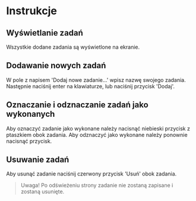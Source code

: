 # Instrukcje

## Wyświetlanie zadań
Wszystkie dodane zadania są wyświetlone na ekranie.

## Dodawanie nowych zadań
W pole z napisem 'Dodaj nowe zadanie...' wpisz nazwę swojego zadania. Następnie naciśnij enter na klawiaturze, lub naciśnij przycisk 'Dodaj'.

## Oznaczanie i odznaczanie zadań jako wykonanych
Aby oznaczyć zadanie jako wykonane należy nacisnąć niebieski przycisk z ptaszkiem obok zadania. Aby odznaczyć jako wykonane należy ponownie nacisnąć przycisk.

## Usuwanie zadań
Aby usunąć zadanie naciśnij czerwony przycisk 'Usuń' obok zadania.

> Uwaga! Po odświeżeniu strony zadanie nie zostaną zapisane i zostaną usunięte.
